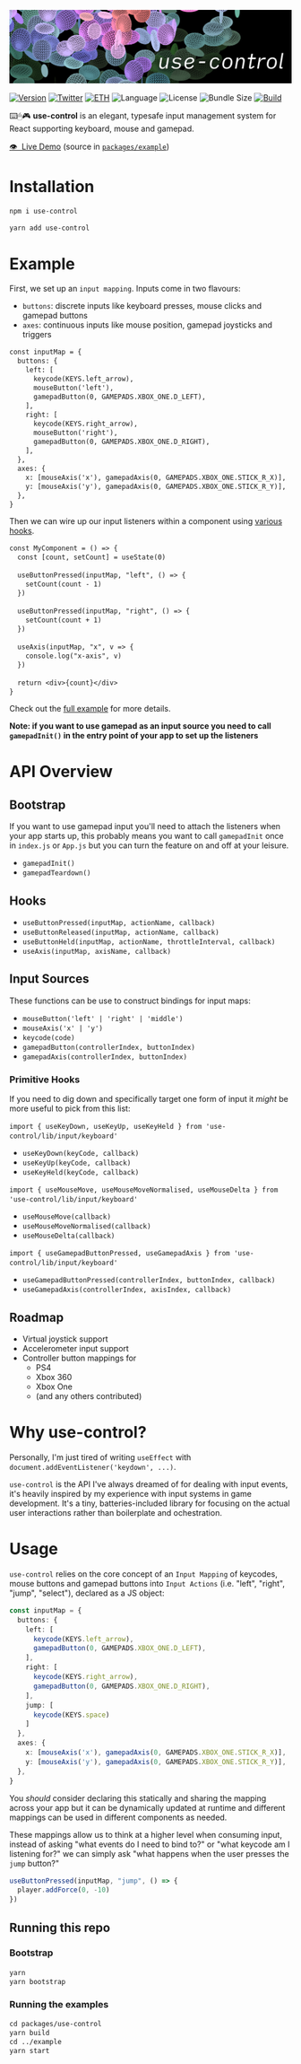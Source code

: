 <a href=""><img src="https://github.com/bfollington/use-control/raw/main/banner.png" /></a>
<br />

[![Version](https://img.shields.io/npm/v/use-control?style=flat&colorA=000000&colorB=000000)](https://npmjs.com/package/use-control)
[![Twitter](https://img.shields.io/twitter/follow/vivavolt?label=%40vivavolt&style=flat&colorA=000000&colorB=000000&logo=twitter&logoColor=000000)](https://twitter.com/vivavolt)
[![ETH](https://img.shields.io/badge/ETH-f5f5f5?style=flat&colorA=000000&colorB=000000)](https://blockchain.com/eth/address/0x981e493b795A7a28c43Bf8d7a8E125C419435Fa7)
![Language](https://img.shields.io/github/languages/top/bfollington/use-control?style=flat&colorA=000000&colorB=000000)
![License](https://img.shields.io/github/license/bfollington/use-control?style=flat&colorA=000000&colorB=000000)
![Bundle Size](https://img.shields.io/bundlephobia/min/use-control?style=flat&colorA=000000&colorB=000000)
[![Build](https://github.com/bfollington/use-control/workflows/Build/badge.svg)](https://github.com/bfollington/use-control/actions?query=workflow%3A%22Build%22)

<p>⌨️🖱🎮 <strong>use-control</strong> is an elegant, typesafe input management system for React supporting keyboard, mouse and gamepad.</p>
  
<p><a href="https://use-control.vercel.app/">👁 &nbsp;Live Demo</a> (source in <a href="https://github.com/bfollington/use-control/tree/main/packages/example"><code>packages/example</code></a>)</p>

# Installation
```
npm i use-control
```

```
yarn add use-control
```

# Example

First, we set up an `input mapping`. Inputs come in two flavours:
- `buttons`: discrete inputs like keyboard presses, mouse clicks and gamepad buttons
- `axes`: continuous inputs like mouse position, gamepad joysticks and triggers

```tsx
const inputMap = {
  buttons: {
    left: [
      keycode(KEYS.left_arrow),
      mouseButton('left'),
      gamepadButton(0, GAMEPADS.XBOX_ONE.D_LEFT),
    ],
    right: [
      keycode(KEYS.right_arrow),
      mouseButton('right'),
      gamepadButton(0, GAMEPADS.XBOX_ONE.D_RIGHT),
    ],
  },
  axes: {
    x: [mouseAxis('x'), gamepadAxis(0, GAMEPADS.XBOX_ONE.STICK_R_X)],
    y: [mouseAxis('y'), gamepadAxis(0, GAMEPADS.XBOX_ONE.STICK_R_Y)],
  },
}
```

Then we can wire up our input listeners within a component using [various hooks](#api-overview).

```tsx
const MyComponent = () => {
  const [count, setCount] = useState(0)

  useButtonPressed(inputMap, "left", () => {
    setCount(count - 1)
  })

  useButtonPressed(inputMap, "right", () => {
    setCount(count + 1)
  })

  useAxis(inputMap, "x", v => {
    console.log("x-axis", v)
  })

  return <div>{count}</div>
}
```

Check out the <a href="https://github.com/bfollington/use-control/tree/main/packages/example">full example</a> for more details. 

**Note: if you want to use gamepad as an input source you need to call `gamepadInit()` in the entry point of your app to set up the listeners**

# API Overview

## Bootstrap

If you want to use gamepad input you'll need to attach the listeners when your app starts up, this probably means you want to call `gamepadInit` once in `index.js` or `App.js` but you can turn the feature on and off at your leisure.

- `gamepadInit()`
- `gamepadTeardown()`

## Hooks

- `useButtonPressed(inputMap, actionName, callback)`
- `useButtonReleased(inputMap, actionName, callback)`
- `useButtonHeld(inputMap, actionName, throttleInterval, callback)`
- `useAxis(inputMap, axisName, callback)`

## Input Sources

These functions can be use to construct bindings for input maps:

- `mouseButton('left' | 'right' | 'middle')`
- `mouseAxis('x' | 'y')`
- `keycode(code)`
- `gamepadButton(controllerIndex, buttonIndex)`
- `gamepadAxis(controllerIndex, buttonIndex)`

### Primitive Hooks

If you need to dig down and specifically target one form of input it _might_ be more useful to pick from this list:

`import { useKeyDown, useKeyUp, useKeyHeld } from 'use-control/lib/input/keyboard'`

- `useKeyDown(keyCode, callback)`
- `useKeyUp(keyCode, callback)`
- `useKeyHeld(keyCode, callback)`

`import { useMouseMove, useMouseMoveNormalised, useMouseDelta } from 'use-control/lib/input/keyboard'`

- `useMouseMove(callback)`
- `useMouseMoveNormalised(callback)`
- `useMouseDelta(callback)`
 
`import { useGamepadButtonPressed, useGamepadAxis } from 'use-control/lib/input/keyboard'`

- `useGamepadButtonPressed(controllerIndex, buttonIndex, callback)`
- `useGamepadAxis(controllerIndex, axisIndex, callback)`

## Roadmap

- Virtual joystick support
- Accelerometer input support
- Controller button mappings for
  - PS4
  - Xbox 360
  - Xbox One
  - (and any others contributed)

# Why use-control?

Personally, I'm just tired of writing `useEffect` with `document.addEventListener('keydown', ...)`.

`use-control` is the API I've always dreamed of for dealing with input events, it's heavily inspired by my experience with input systems in game development. It's a tiny, batteries-included library for focusing on the actual user interactions rather than boilerplate and ochestration.

# Usage 

`use-control` relies on the core concept of an `Input Mapping` of keycodes, mouse buttons and gamepad buttons into `Input Actions` (i.e. "left", "right", "jump", "select"), declared as a JS object:

```ts
const inputMap = {
  buttons: {
    left: [
      keycode(KEYS.left_arrow),
      gamepadButton(0, GAMEPADS.XBOX_ONE.D_LEFT),
    ],
    right: [
      keycode(KEYS.right_arrow),
      gamepadButton(0, GAMEPADS.XBOX_ONE.D_RIGHT),
    ],
    jump: [
      keycode(KEYS.space)
    ]
  },
  axes: {
    x: [mouseAxis('x'), gamepadAxis(0, GAMEPADS.XBOX_ONE.STICK_R_X)],
    y: [mouseAxis('y'), gamepadAxis(0, GAMEPADS.XBOX_ONE.STICK_R_Y)],
  },
}
```

You _should_ consider declaring this statically and sharing the mapping across your app but it can be dynamically updated at runtime and different mappings can be used in different components as needed.

These mappings allow us to think at a higher level when consuming input, instead of asking "what events do I need to bind to?" or "what keycode am I listening for?" we can simply ask "what happens when the user presses the `jump` button?"

```ts
useButtonPressed(inputMap, "jump", () => {
  player.addForce(0, -10)
})
```

## Running this repo

### Bootstrap

```
yarn
yarn bootstrap
```

### Running the examples

```
cd packages/use-control
yarn build
cd ../example
yarn start
```
